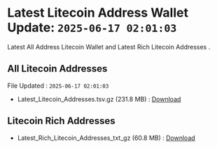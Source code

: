 # Latest Litecoin Address Wallet Update: `2025-06-17 02:01:03`

Latest All Address Litecoin Wallet and Latest Rich Litecoin Addresses .

## All Litecoin Addresses

File Updated : `2025-06-17 02:01:03`

- Latest_Litecoin_Addresses.tsv.gz (231.8 MB) : [Download](https://github.com/Pymmdrza/Rich-Address-Wallet/releases/tag/Litecoin)

## Litecoin Rich Addresses

- Latest_Rich_Litecoin_Addresses_txt_gz (60.8 MB) : [Download](https://github.com/Pymmdrza/Rich-Address-Wallet/releases/tag/Litecoin)
